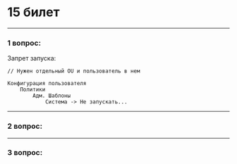 # 15 билет

---

### 1 вопрос:
Запрет запуска:
```text
// Нужен отдельный OU и пользователь в нем

Конфигурация пользователя
    Политики
        Адм. Шаблоны
            Система -> Не запускать...
```

---

### 2 вопрос:

---

### 3 вопрос:

